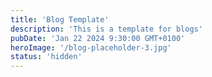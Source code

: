 ```yaml
---
title: 'Blog Template'
description: 'This is a template for blogs'
pubDate: 'Jan 22 2024 9:30:00 GMT+0100'
heroImage: '/blog-placeholder-3.jpg'
status: 'hidden'
---
```


